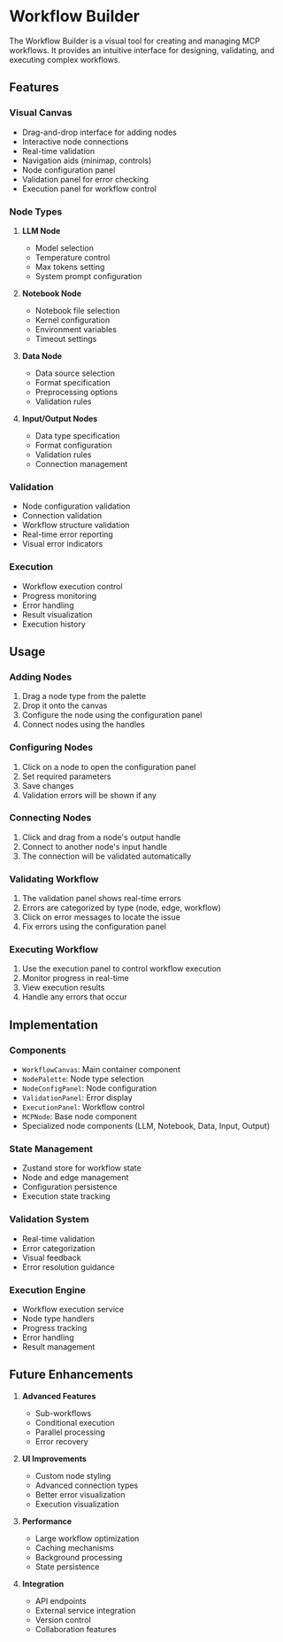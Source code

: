 # Workflow Builder

The Workflow Builder is a visual tool for creating and managing MCP workflows. It provides an intuitive interface for designing, validating, and executing complex workflows.

## Features

### Visual Canvas
- Drag-and-drop interface for adding nodes
- Interactive node connections
- Real-time validation
- Navigation aids (minimap, controls)
- Node configuration panel
- Validation panel for error checking
- Execution panel for workflow control

### Node Types
1. **LLM Node**
   - Model selection
   - Temperature control
   - Max tokens setting
   - System prompt configuration

2. **Notebook Node**
   - Notebook file selection
   - Kernel configuration
   - Environment variables
   - Timeout settings

3. **Data Node**
   - Data source selection
   - Format specification
   - Preprocessing options
   - Validation rules

4. **Input/Output Nodes**
   - Data type specification
   - Format configuration
   - Validation rules
   - Connection management

### Validation
- Node configuration validation
- Connection validation
- Workflow structure validation
- Real-time error reporting
- Visual error indicators

### Execution
- Workflow execution control
- Progress monitoring
- Error handling
- Result visualization
- Execution history

## Usage

### Adding Nodes
1. Drag a node type from the palette
2. Drop it onto the canvas
3. Configure the node using the configuration panel
4. Connect nodes using the handles

### Configuring Nodes
1. Click on a node to open the configuration panel
2. Set required parameters
3. Save changes
4. Validation errors will be shown if any

### Connecting Nodes
1. Click and drag from a node's output handle
2. Connect to another node's input handle
3. The connection will be validated automatically

### Validating Workflow
1. The validation panel shows real-time errors
2. Errors are categorized by type (node, edge, workflow)
3. Click on error messages to locate the issue
4. Fix errors using the configuration panel

### Executing Workflow
1. Use the execution panel to control workflow execution
2. Monitor progress in real-time
3. View execution results
4. Handle any errors that occur

## Implementation

### Components
- `WorkflowCanvas`: Main container component
- `NodePalette`: Node type selection
- `NodeConfigPanel`: Node configuration
- `ValidationPanel`: Error display
- `ExecutionPanel`: Workflow control
- `MCPNode`: Base node component
- Specialized node components (LLM, Notebook, Data, Input, Output)

### State Management
- Zustand store for workflow state
- Node and edge management
- Configuration persistence
- Execution state tracking

### Validation System
- Real-time validation
- Error categorization
- Visual feedback
- Error resolution guidance

### Execution Engine
- Workflow execution service
- Node type handlers
- Progress tracking
- Error handling
- Result management

## Future Enhancements
1. **Advanced Features**
   - Sub-workflows
   - Conditional execution
   - Parallel processing
   - Error recovery

2. **UI Improvements**
   - Custom node styling
   - Advanced connection types
   - Better error visualization
   - Execution visualization

3. **Performance**
   - Large workflow optimization
   - Caching mechanisms
   - Background processing
   - State persistence

4. **Integration**
   - API endpoints
   - External service integration
   - Version control
   - Collaboration features 